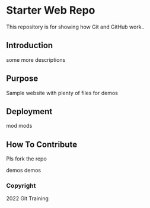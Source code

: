 # Starter Web Repo

This repository is for showing how Git and GitHub work..

## Introduction

some more descriptions

## Purpose

Sample website with plenty of files for demos


## Deployment

mod mods

## How To Contribute

Pls fork the repo

demos demos

### Copyright

2022 Git Training
